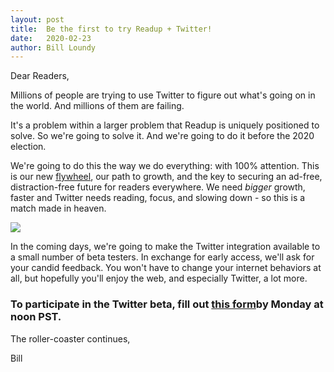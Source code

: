 ```yaml
---
layout: post
title:  Be the first to try Readup + Twitter! 
date:   2020-02-23
author: Bill Loundy
---
```


<p>
Dear Readers, 
</p>

<p>
Millions of people are trying to use Twitter to figure out what's going on in the world. And millions of them are failing.
<p>  

<p>
It's a problem within a larger problem that Readup is uniquely positioned to solve. So we're going to solve it. And we're going to do it before the 2020 election. 
</p>


<p>
We're going to do this the way we do everything: with 100% attention. This is our new <a href="https://readup.com/comments/reforge/growth-loops-are-the-new-funnels/5Q43eD">flywheel</a>, our path to growth, and the key to securing an ad-free, distraction-free future for readers everywhere. We need <em>bigger</em> growth, faster and Twitter needs reading, focus, and slowing down - so this is a match made in heaven.
</p>

<p>
<img src="http://blog.readup.com/pics/keystonee.png" style="display:block;margin:0 auto;max-width:100%;">
</p>

<p>
In the coming days, we're going to make the Twitter integration available to a small number of beta testers. In exchange for early access, we'll ask for your candid feedback. You won't have to change your internet behaviors at all, but hopefully you'll enjoy the web, and especially Twitter, a lot more.
</p>

<h3>
To participate in the Twitter beta, fill out <a href="https://forms.gle/oUJwMWFd34Wez3Pc8">this form</a>by Monday at noon PST. 
</h3>

<p>
The roller-coaster continues, 
</p>

<p>
Bill 
</p>